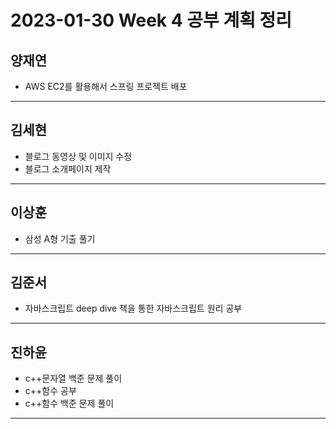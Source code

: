 # 2023-01-30 Week 4 공부 계획 정리

## 양재연
- AWS EC2를 활용해서 스프링 프로젝트 배포
---
## 김세현
- 블로그 동영상 및 이미지 수정
- 블로그 소개페이지 제작
---
## 이상훈
- 삼성 A형 기출 풀기
---
## 김준서
- 자바스크립트 deep dive 책을 통한 자바스크립트 원리 공부 
---
## 진하윤
- c++문자열 백준 문제 풀이
- c++함수 공부
- c++함수 백준 문제 풀이
---
